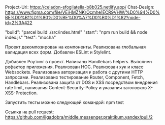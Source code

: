 Project-Url: https://celadon-sfogliatella-b8b025.netlify.app/
Chat-Design: https://www.figma.com/file/VEiHMZNKrOcmhe1ECR9VHW/%D0%94%D0%BE%D0%B1%D1%80%D0%BE%D0%A7%D0%B0%D1%82?node-id=2%3A422

"build": "parcel build ./src/index.html"
"start": "npm run build && node index.js"
"test": "mocha"

Проект декомпозирован на компоненты. Реализована глобальная валидация всех форм.
Добавлен ESLint и Stylelint.

Добавлен Роутинг в проект.
Написаны Handlebars helpers.
Выполнен рефактор приложения.
Реализован HOC.
Реализован хук и класс Websockets.
Реализована авторизация и работа с другими HTTP запросами.
Реализовано тестирование Router, Component, Fetch, Handlebars.
Реализована защита от DOS и XSS посредством внедрения rate limit, написания Content-Security-Policy и указания заголовков X-XSS-Protection.

Запустить тесты можно следующей командой: npm test

Ссылка на pull request: https://github.com/ligadobra/middle.messenger.praktikum.yandex/pull/2
